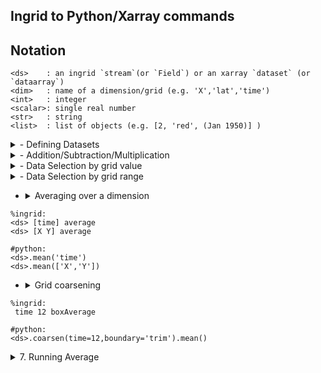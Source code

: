 ## Ingrid to Python/Xarray commands

## Notation

```
<ds>	: an ingrid `stream`(or `Field`) or an xarray `dataset` (or `dataarray`)
<dim>	: name of a dimension/grid (e.g. 'X','lat','time')
<int>	: integer 
<scalar>: single real number
<str>	: string
<list>  : list of objects (e.g. [2, 'red', (Jan 1950)] )
```

<details> <summary>- Defining Datasets </summary> <p>  

```
%ingrid:
/ds {(file.nc)readCDF} def
```

```
#python:
ds = xr.open_dataset('file.nc')
```
</p> </details>

<details> <summary>- Addition/Subtraction/Multiplication </summary> <p>  
In ingrid, compatible objects (streams, numbers) can be added together element by element

```
%ingrid:
<ds1> <ds2> add
```

In python, compatible objects (xarray datasets/dataarrays, numbers) can be added together

```
#python:
<ds1> + <ds2>
```
</p> </details>

<details> <summary>- Data Selection by grid value </summary> <p>  

```
%ingrid:
<ds> time (Jan 1960) VALUE lat 20 VALUE
```

```
#python:
<ds>.sel(time= '1960-01', lat=20, method='nearest')
```
</p> </details>

<details> <summary>- Data Selection by grid range </summary> <p>  

```
%ingrid:
<ds> T (Jan 1982) (Dec 1995) RANGE lon 20 60 RANGE
```

```
#python:
<ds>.sel(time=slice('1982-01','1995-12'),lon=slice(20,60))
```
</p> </details>

- <details> <summary> Averaging over a dimension </summary> <p>  

```
%ingrid:
<ds> [time] average
<ds> [X Y] average
```

```
#python:
<ds>.mean('time')
<ds>.mean(['X','Y'])
```
</p> </details>

- <details> <summary> Grid coarsening </summary> <p>  

```
%ingrid:
 time 12 boxAverage 
```

```
#python:
<ds>.coarsen(time=12,boundary='trim').mean()
```
</p> </details>

<details> <summary>7. Running Average </summary> <p>  

```
%ingrid:
<ds> time 3 runningAverage
```

```
#python:
<ds>.rolling(time=3, center=True).mean()
```
</p> </details>

